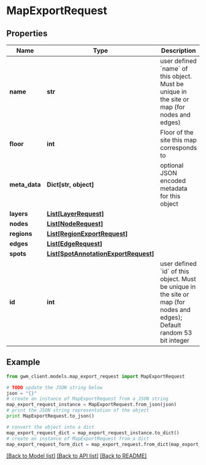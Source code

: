 # MapExportRequest


## Properties
Name | Type | Description | Notes
------------ | ------------- | ------------- | -------------
**name** | **str** | user defined &#x60;name&#x60; of this object. Must be unique in the site or map (for nodes and edges) | [optional] 
**floor** | **int** | Floor of the site this map corresponds to | [optional] 
**meta_data** | **Dict[str, object]** | optional JSON encoded metadata for this object | [optional] 
**layers** | [**List[LayerRequest]**](LayerRequest.md) |  | [optional] 
**nodes** | [**List[NodeRequest]**](NodeRequest.md) |  | [optional] 
**regions** | [**List[RegionExportRequest]**](RegionExportRequest.md) |  | [optional] 
**edges** | [**List[EdgeRequest]**](EdgeRequest.md) |  | [optional] 
**spots** | [**List[SpotAnnotationExportRequest]**](SpotAnnotationExportRequest.md) |  | [optional] 
**id** | **int** | user defined &#x60;id&#x60; of this object. Must be unique in the site or map (for nodes and edges); Default random 53 bit integer | [optional] 

## Example

```python
from gwm_client.models.map_export_request import MapExportRequest

# TODO update the JSON string below
json = "{}"
# create an instance of MapExportRequest from a JSON string
map_export_request_instance = MapExportRequest.from_json(json)
# print the JSON string representation of the object
print MapExportRequest.to_json()

# convert the object into a dict
map_export_request_dict = map_export_request_instance.to_dict()
# create an instance of MapExportRequest from a dict
map_export_request_form_dict = map_export_request.from_dict(map_export_request_dict)
```
[[Back to Model list]](../README.md#documentation-for-models) [[Back to API list]](../README.md#documentation-for-api-endpoints) [[Back to README]](../README.md)


